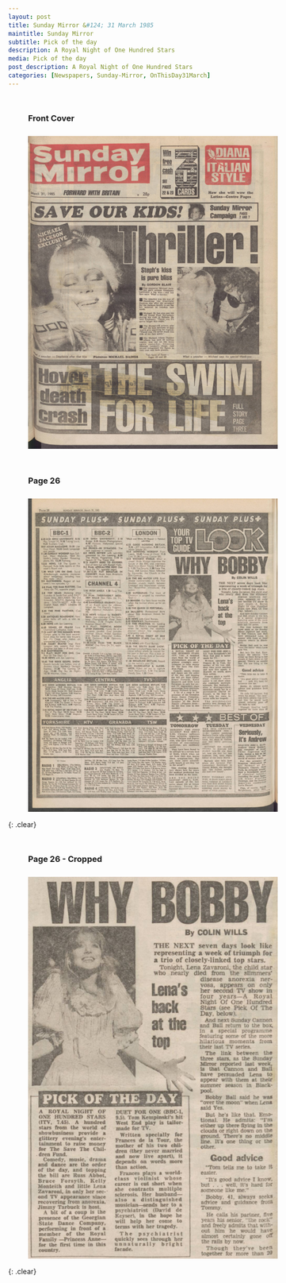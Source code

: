 ```yaml
---
layout: post
title: Sunday Mirror &#124; 31 March 1985
maintitle: Sunday Mirror
subtitle: Pick of the day
description: A Royal Night of One Hundred Stars
media: Pick of the day
post_description: A Royal Night of One Hundred Stars
categories: [Newspapers, Sunday-Mirror, OnThisDay31March]
---
```


<figure class="fig1">
<figcaption>
<h3 id="front-cover">Front Cover</h3>
</figcaption>
<a href="/assets/images/sunday-mirror/1985-03-31-sunday-mirror-front-cover.png"><img src="/assets/images/sunday-mirror/1985-03-31-sunday-mirror-front-cover.png" class="full-width zoom-in"></a>
</figure>

<figure class="fig2">
<figcaption>
<h3 id="page-26">Page 26</h3>
</figcaption>
<a href="/assets/images/sunday-mirror/1985-03-31-sunday-mirror-page-26.png"><img src="/assets/images/sunday-mirror/1985-03-31-sunday-mirror-page-26.png" class="full-width zoom-in"></a>
</figure>

{: .clear}

<figure class="fig1">
<figcaption>
<h3 id="page-26-cropped">Page 26 - Cropped</h3>
</figcaption>
<a href="/assets/images/sunday-mirror/1985-03-31-sunday-mirror-page-26-cropped.png"><img src="/assets/images/sunday-mirror/1985-03-31-sunday-mirror-page-26-cropped.png" class="full-width zoom-in"></a>
</figure>

<br />{: .clear}

<style>
.fig1 {float:left; width:49%;}

.fig2 {float:right; width:49%;}

figcaption {float:left; width:100%;}

@media screen and (orientation:portrait) {
.fig1, .fig2 {float:left; width:100%;}
figcaption {float:left; width:100%; margin-bottom: 10px;}
}
</style>

